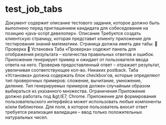 # test_job_tabs
Документ содержит описание тестового задания, которое должно быть выполнено перед  приглашением кандидата для собеседования на позицию «java-script девелопер».  Описание  Требуется создать клиентскую страницу, которая представит клиенту приложение для тестирования  знаний математики. Страница должна иметь две табы:   Проверка   Установка  Таба «Проверка» содежит панель для отображения результата – количества правильных ответов и  ошибок. Приложение генерирует пример и ожидает от пользователя ввода ответа на него. Проверив  предоставленный ответ – отражает результат, увеличивая соответствующее кол-во.  Никаких postback.  Таба «Установка» должна содержать блок checkbox’ов, которые определяют тип проверочных  примеров: сложение, вычитание, умножение, деление. Тип генерируемых примеров должен  случайным образом выбираться из указанного множества.  Ограничения  Приложение должно работать под &amp;gt;IE7, Chrome.  Приложение для формирования пользовательского интерфейса может использовать любые  компоненты и/или библиотеки.  Для поля, в которое пользователь вносит ответ требуется реализация валидации – ввод только  положительных натуральных чисел.
